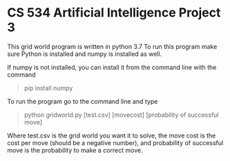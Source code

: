 # CS 534 Artificial Intelligence Project 3
This grid world program is written in python 3.7
To run this program make sure Python is installed
and numpy is installed as well. 

If numpy is not installed, you can install it from
the command line with the command
> pip install numpy

To run the program go to the command line and type
> python gridworld.py [test.csv] [movecost] [probability of successful move]

Where test.csv is the grid world you want it to solve, the move cost is the
cost per move (should be a negative number), and probability of successful move
is the probability to make a correct move.